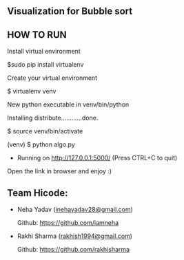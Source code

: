 Visualization for Bubble sort
-----------------------------

HOW TO RUN
-----------
Install virtual environment
 
$sudo pip install virtualenv
 
Create your virtual environment
 
$ virtualenv venv

New python executable in venv/bin/python

Installing distribute............done.
 
$ source venv/bin/activate
 
(venv) $ python algo.py
* Running on http://127.0.0.1:5000/ (Press CTRL+C to quit)
 
 
Open the link in browser and enjoy :) 

Team Hicode:
-------------
* Neha Yadav (inehayadav28@gmail.com)

    Github: https://github.com/iamneha

* Rakhi Sharma (rakhish1994@gmail.com)

    Github: https://github.com/rakhisharma
